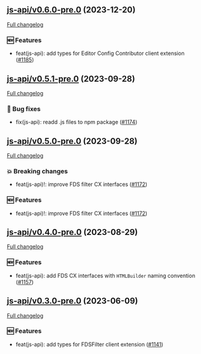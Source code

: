 ## [js-api/v0.6.0-pre.0](https://github.com/liferay/liferay-frontend-projects/tree/js-api/v0.6.0-pre.0) (2023-12-20)

[Full changelog](https://github.com/liferay/liferay-frontend-projects/compare/js-api/v0.5.1-pre.0...js-api/v0.6.0-pre.0)

### :new: Features

-   feat(js-api): add types for Editor Config Contributor client extension ([\#1185](https://github.com/liferay/liferay-frontend-projects/pull/1185))

## [js-api/v0.5.1-pre.0](https://github.com/liferay/liferay-frontend-projects/tree/js-api/v0.5.1-pre.0) (2023-09-28)

[Full changelog](https://github.com/liferay/liferay-frontend-projects/compare/js-api/v0.5.0-pre.0...js-api/v0.5.1-pre.0)

### :wrench: Bug fixes

-   fix(js-api): readd .js files to npm package ([\#1174](https://github.com/liferay/liferay-frontend-projects/pull/1174))

## [js-api/v0.5.0-pre.0](https://github.com/liferay/liferay-frontend-projects/tree/js-api/v0.5.0-pre.0) (2023-09-28)

[Full changelog](https://github.com/liferay/liferay-frontend-projects/compare/js-api/v0.4.0-pre.0...js-api/v0.5.0-pre.0)

### :boom: Breaking changes

-   feat(js-api)!: improve FDS filter CX interfaces ([\#1172](https://github.com/liferay/liferay-frontend-projects/pull/1172))

### :new: Features

-   feat(js-api)!: improve FDS filter CX interfaces ([\#1172](https://github.com/liferay/liferay-frontend-projects/pull/1172))

## [js-api/v0.4.0-pre.0](https://github.com/liferay/liferay-frontend-projects/tree/js-api/v0.4.0-pre.0) (2023-08-29)

[Full changelog](https://github.com/liferay/liferay-frontend-projects/compare/js-api/v0.3.0-pre.0...js-api/v0.4.0-pre.0)

### :new: Features

-   feat(js-api): add FDS CX interfaces with `HTMLBuilder` naming convention ([\#1157](https://github.com/liferay/liferay-frontend-projects/pull/1157))

## [js-api/v0.3.0-pre.0](https://github.com/liferay/liferay-frontend-projects/tree/js-api/v0.3.0-pre.0) (2023-06-09)

[Full changelog](https://github.com/liferay/liferay-frontend-projects/compare/js-api/v0.2.0-pre.0...js-api/v0.3.0-pre.0)

### :new: Features

-   feat(js-api): add types for FDSFilter client extension ([\#1141](https://github.com/liferay/liferay-frontend-projects/pull/1141))
